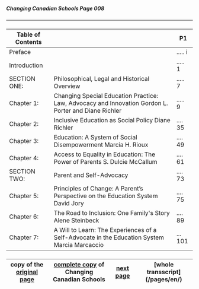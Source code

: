 ##### Changing Canadian Schools Page 008
***
### 

Table of Contents||P1|
---|---|---
Preface | |..... i
Introduction ||..... 1
SECTION ONE: |	Philosophical, Legal and Historical Overview |..... 7
Chapter 1: | Changing Special Education Practice: Law, Advocacy and Innovation Gordon L. Porter and Diane Richler|..... 9
Chapter 2: |Inclusive Education as Social Policy Diane Richler|.... 35
Chapter 3: |Education: A System of Social Disempowerment Marcia H. Rioux|.... 49
Chapter 4: |Access to Equality in Education: The Power of Parents S. Dulcie McCaIlum|.... 61
SECTION TWO:|	Parent and Self-Advocacy | .... 73
Chapter 5: |Principles of Change: A Parent’s Perspective on the Education System David Jory | .... 75
Chapter 6: | The Road to Inclusion:  One Family's Story  Alene Steinbeck | .... 89
Chapter 7: | A Will to Learn: The Experiences of a Self-Advocate in the Education System Marcia Marcaccio |	... 101

###  
copy of the [original page](/copies-from-original/CCS008.png)|[complete copy](/copies-from-original/BestCopy_Changing_Canadian_Schools_Perspectives_on_Disability_and_Inclusion.pdf) of Changing Canadian Schools|[next page](Changing_Canadian_Schools-009) |[whole transscript] (/pages/en/)
---|---|---|---
###